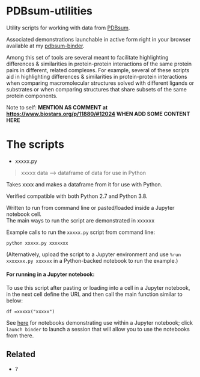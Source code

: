 # PDBsum-utilities

Utility scripts for working with data from [PDBsum](http://www.ebi.ac.uk/thornton-srv/databases/cgi-bin/pdbsum/GetPage.pl?pdbcode=index.html).

Associated demonstrations launchable in active form right in your browser available at my [pdbsum-binder](https://github.com/fomightez/pdbsum-binder).

Among this set of tools are several meant to facilitate highlighting differences & similarities in protein-protein interactions of the same protein pairs in different, related complexes. For example, several of these scripts aid in highlighting differences & similarities in protein-protein interactions when comparing macromolecular structures solved with different ligands or substrates or when comparing structures that share subsets of the same protein components. 

Note to self: **MENTION AS COMMENT at https://www.biostars.org/p/11880/#12024 WHEN ADD SOME CONTENT HERE**

# The scripts

* xxxxx.py
> xxxxx data --> dataframe of data for use in Python

Takes xxxx and makes a dataframe from it for use with Python.

Verified compatible with both Python 2.7 and Python 3.8.

Written to run from command line or pasted/loaded inside a Jupyter notebook cell.  
The main ways to run the script are demonstrated in xxxxxx


Example calls to run the `xxxxx.py` script from command line:
```
python xxxxx.py xxxxxxx
```

(Alternatively, upload the script to a Jupyter environment and use `%run xxxxxxx.py xxxxxx` in a Python-backed notebook to run the example.)



#### For running in a Jupyter notebook:

To use this script after pasting or loading into a cell in a Jupyter notebook, in the next cell define the URL and then call the main function similar to below:
```
df =xxxxx("xxxxx")
```
See [here](xxxxxx) for notebooks demonstrating use within a Jupyter notebook; click `launch binder` to launch a session that will allow you to use the notebooks from there.


Related
-------

- ?
